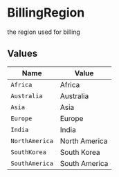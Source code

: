 # BillingRegion

the region used for billing


## Values

| Name           | Value          |
| -------------- | -------------- |
| `Africa`       | Africa         |
| `Australia`    | Australia      |
| `Asia`         | Asia           |
| `Europe`       | Europe         |
| `India`        | India          |
| `NorthAmerica` | North America  |
| `SouthKorea`   | South Korea    |
| `SouthAmerica` | South America  |